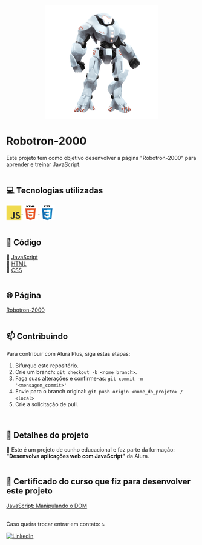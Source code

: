 <div align="center">
<img height=300 src="https://github.com/adrianycmc/robotron-2000/blob/projeto_inicial/img/robotron.png" height=120px>
</div>

# Robotron-2000
Este projeto tem como objetivo desenvolver a página "Robotron-2000" para aprender e treinar JavaScript.
<br>
<br>

## 💻 Tecnologias utilizadas

<a href="https://developer.mozilla.org/en-US/docs/Web/JavaScript" target="blank">
<img align="center" src="https://raw.githubusercontent.com/devicons/devicon/master/icons/javascript/javascript-original.svg" alt="JavaScript" height="40" width="40" />
</a>
<a href="https://www.w3.org/html/" target="blank">
<img align="center" src="https://raw.githubusercontent.com/devicons/devicon/master/icons/html5/html5-original-wordmark.svg" alt="Html5" height="40" width="40" />
</a>
<a href="https://www.w3schools.com/css/" target="blank">
<img align="center" src="https://raw.githubusercontent.com/devicons/devicon/master/icons/css3/css3-original-wordmark.svg" alt="Css3" height="40" width="40" />
</a>
<br>
<br>

## 💾 Código
📂 [JavaScript](https://github.com/adrianycmc/robotron-2000/blob/projeto_inicial/js/main.js)
<br>
📂 [HTML](https://github.com/adrianycmc/robotron-2000/blob/projeto_inicial/index.html)
<br>
📂 [CSS](https://github.com/adrianycmc/robotron-2000/blob/projeto_inicial/css/style.css)
<br>
<br>

## 🌐 Página
[Robotron-2000](https://robotron-2000-nine-psi.vercel.app/)
<br>
<br>

## 📫 Contribuindo 

Para contribuir com Alura Plus, siga estas etapas:

1. Bifurque este repositório.
2. Crie um branch: `git checkout -b <nome_branch>`.
3. Faça suas alterações e confirme-as: `git commit -m '<mensagem_commit>'`
4. Envie para o branch original: `git push origin <nome_do_projeto> / <local>`
5. Crie a solicitação de pull.
<br>

## 🔎 Detalhes do projeto

📌 Este é um projeto de cunho educacional e faz parte da formação: **"Desenvolva aplicações web com JavaScript"** da Alura.
<br>
<br>

## 📜 Certificado do curso que fiz para desenvolver este projeto 
[JavaScript: Manipulando o DOM](https://cursos.alura.com.br/certificate/adrianycmc/javascript-manipulando-dom)
<br>
<br>

<p align="left">
  Caso queira trocar entrar em contato: ⤵️
</p>

<p align="left">

  
[![LinkedIn](https://img.shields.io/badge/LinkedIn-0077B5?style=for-the-badge&logo=linkedin&logoColor=white)](https://www.linkedin.com/in/adrianycmc/)
</p>
